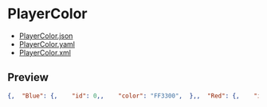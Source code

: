 # PlayerColor

- [PlayerColor.json](./PlayerColor.json)
- [PlayerColor.yaml](./PlayerColor.yaml)
- [PlayerColor.xml](./PlayerColor.xml)

## Preview

```json
{,  "Blue": {,    "id": 0,,    "color": "FF3300",  },,  "Red": {,    "id": 1,,    "color": "0000FF",  },,  "Green": {,    "id": 2,,    "color": "00FF00",  },,  "Yellow": {,    "id": 3,,    "color": "00FFFF",  },,  "Cyan": {,    "id": 4,,    "color": "FFFF00",  },,  "Purple": {,    "id": 5,,    "color": "FF00FF",  },,  "White": {,    "id": 6,,    "color": "FFFFFF",  },,  "Orange": {,    "id": 7,,    "color": "0077FF",  },,  "BlackGreen": {,    "id": 8,,    "color": "004400",  },}

```
